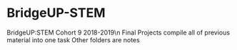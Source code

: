 # BridgeUP-STEM
BridgeUP:STEM Cohort 9 2018-2019\n
Final Projects compile all of previous material into one task
Other folders are notes 

